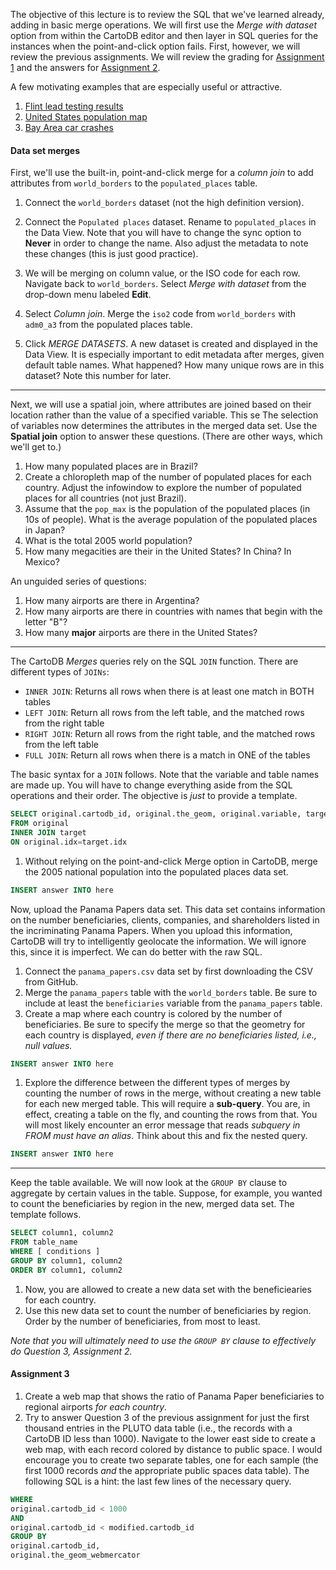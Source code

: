 The objective of this lecture is to review the SQL that we've learned already, adding in basic merge operations.  We will first use the *Merge with dataset* option from within the CartoDB editor and then layer in SQL queries for the instances when the point-and-click option fails.  First, however, we will review the previous assignments.  We will review the grading for [Assignment 1](https://github.com/danhammer/web-mapping/blob/master/lecture2/Lecture2.md#assignment) and the answers for [Assignment 2](https://github.com/danhammer/web-mapping/blob/master/lecture3/lecture3.md#assignment).

A few motivating examples that are especially useful or attractive.

1. [Flint lead testing results](http://michiganradio.org/post/map-take-closer-look-flint-lead-testing-results#stream/0)
2. [United States population map](https://observatory.cartodb.com/viz/582f22f2-d682-11e5-a3bd-0ecfd53eb7d3/embed_map)
3. [Bay Area car crashes](https://team.cartodb.com/u/mamataakella/viz/322d015a-e9fb-11e5-b482-0e31c9be1b51/embed_map)

#### Data set merges

First, we'll use the built-in, point-and-click merge for a *column join* to add attributes from `world_borders` to the `populated_places` table.

1. Connect the `world_borders` dataset (not the high definition version).

2. Connect the `Populated places` dataset.  Rename to `populated_places` in the Data View.  Note that you will have to change the sync option to **Never** in order to change the name.  Also adjust the metadata to note these changes (this is just good practice).

3. We will be merging on column value, or the ISO code for each row.  Navigate back to `world_borders`.  Select *Merge with dataset* from the drop-down menu labeled **Edit**.

4. Select *Column join*.  Merge the `iso2` code from `world_borders` with `adm0_a3` from the populated places table.  

5. Click *MERGE DATASETS*.  A new dataset is created and displayed in the Data View.  It is especially important to edit metadata after merges, given default table names.  What happened?  How many unique rows are in this dataset?  Note this number for later.

-----
Next, we will use a spatial join, where attributes are joined based on their location rather than the value of a specified variable.  This se The selection of variables now determines the attributes in the merged data set.  Use the **Spatial join** option to answer these questions.  (There are other ways, which we'll get to.)

1. How many populated places are in Brazil?  
2. Create a chloropleth map of the number of populated places for each country.  Adjust the infowindow to explore the number of populated places for all countries (not just Brazil).
3. Assume that the `pop_max` is the population of the populated places (in 10s of people).  What is the average population of the populated places in Japan?
4. What is the total 2005 world population?
5. How many megacities are their in the United States?  In China? In Mexico?

An unguided series of questions:

1. How many airports are there in Argentina?  
2. How many airports are there in countries with names that begin with the letter "B"?
3. How many **major** airports are there in the United States?

-----
The CartoDB *Merges* queries rely on the SQL `JOIN` function. There are different types of `JOINs`:

- `INNER JOIN`: Returns all rows when there is at least one match in BOTH tables
- `LEFT JOIN`: Return all rows from the left table, and the matched rows from the right table
- `RIGHT JOIN`: Return all rows from the right table, and the matched rows from the left table
- `FULL JOIN`: Return all rows when there is a match in ONE of the tables

The basic syntax for a `JOIN` follows.  Note that the variable and table names are made up.  You will have to change everything aside from the SQL operations and their order.  The objective is *just* to provide a template.

```sql
SELECT original.cartodb_id, original.the_geom, original.variable, target.variable
FROM original
INNER JOIN target
ON original.idx=target.idx
```

1. Without relying on the point-and-click Merge option in CartoDB, merge the 2005 national population into the populated places data set. 
```sql
INSERT answer INTO here
```

Now, upload the Panama Papers data set.  This data set contains information on the number beneficiaries, clients, companies, and shareholders listed in the incriminating Panama Papers.  When you upload this information, CartoDB will try to intelligently geolocate the information.  We will ignore this, since it is imperfect.  We can do better with the raw SQL.  

1. Connect the `panama_papers.csv` data set by first downloading the CSV from GitHub.
2. Merge the `panama_papers` table with the `world_borders` table.  Be sure to include at least the `beneficiaries` variable from the `panama_papers` table.
3. Create a map where each country is colored by the number of beneficiaries.  Be sure to specify the merge so that the geometry for each country is displayed, *even if there are no beneficiaries listed, i.e., null values.*
```sql
INSERT answer INTO here
```
1. Explore the difference between the different types of merges by counting the number of rows in the merge, without creating a new table for each new merged table.  This will require a **sub-query**.  You are, in effect, creating a table on the fly, and counting the rows from that. You will most likely encounter an error message that reads *subquery in FROM must have an alias*.  Think about this and fix the nested query.
```sql
INSERT answer INTO here
```

----

Keep the table available.  We will now look at the `GROUP BY` clause to aggregate by certain values in the table.  Suppose, for example, you wanted to count the beneficiaries by region in the new, merged data set.  The template follows.

```sql
SELECT column1, column2
FROM table_name
WHERE [ conditions ]
GROUP BY column1, column2
ORDER BY column1, column2
```
1.  Now, you are allowed to create a new data set with the beneficiearies for each country.  
2.  Use this new data set to count the number of beneficiaries by region.  Order by the number of beneficiaries, from most to least.

*Note that you will ultimately need to use the `GROUP BY` clause to effectively do Question 3, Assignment 2.*

#### Assignment 3

1. Create a web map that shows the ratio of Panama Paper beneficiaries to regional airports *for each country*.
2. Try to answer Question 3 of the previous assignment for just the first thousand entries in the PLUTO data table (i.e., the records with a CartoDB ID less than 1000).  Navigate to the lower east side to create a web map, with each record colored by distance to public space.  I would encourage you to create two separate tables, one for each sample (the first 1000 records *and* the appropriate public spaces data table).  The following SQL is a hint: the last few lines of the necessary query.
```sql
WHERE 
original.cartodb_id < 1000
AND
original.cartodb_id < modified.cartodb_id
GROUP BY 
original.cartodb_id,
original.the_geom_webmercator
```
